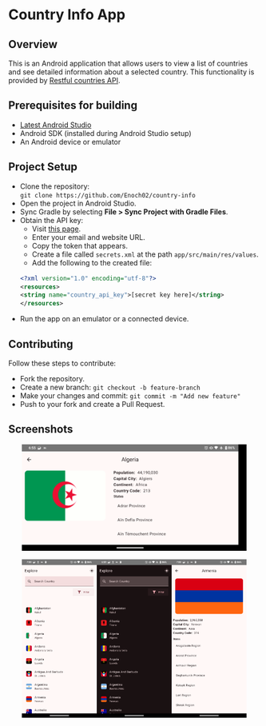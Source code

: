 # Country Info App
## Overview

This is an Android application that allows users to view a list of countries and see detailed information about a selected country. This functionality is provided by [Restful countries API](https://restfulcountries.com/api-documentation/version/1).

## Prerequisites for building
- [Latest Android Studio](https://developer.android.com/studio)
- Android SDK (installed during Android Studio setup)
- An Android device or emulator

## Project Setup
- Clone the repository:  
`git clone https://github.com/Enoch02/country-info`
- Open the project in Android Studio.
- Sync Gradle by selecting **File > Sync Project with Gradle Files**.
- Obtain the API key:
	- Visit [this page](https://restfulcountries.com/request-access-token).
	- Enter your email and website URL.
	- Copy the token that appears.
	- Create a file called `secrets.xml` at the path `app/src/main/res/values`.
	- Add the following to the created file:
	```xml
	<?xml version="1.0" encoding="utf-8"?>   
  <resources>
    <string name="country_api_key">[secret key here]</string>
  </resources>
	```
- Run the app on an emulator or a connected device.


## Contributing
Follow these steps to contribute:
- Fork the repository.
- Create a new branch:
`git checkout -b feature-branch`
- Make your changes and commit:
`git commit -m "Add new feature"`
- Push to your fork and create a Pull Request.

## Screenshots
<p align="center">
  <img src="https://github.com/Enoch02/country-info/blob/master/assets/1.png?raw=true&width=200)" width="450">
</p>
<div style="display: flex; justify-content: center;">
  <img src="https://github.com/Enoch02/country-info/blob/master/assets/2.png?raw=true&width=200)" width="150">
  <img src="https://github.com/Enoch02/country-info/blob/master/assets/3.png?raw=true&width=200" width="150">
  <img src="https://github.com/Enoch02/country-info/blob/master/assets/4.png?raw=true&width=200" width="150">
</div>

